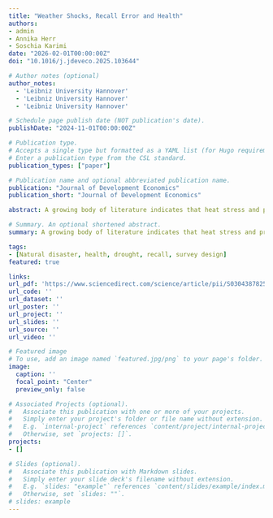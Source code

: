 ```yaml
---
title: "Weather Shocks, Recall Error and Health"
authors:
- admin
- Annika Herr
- Soschia Karimi
date: "2026-02-01T00:00:00Z"
doi: "10.1016/j.jdeveco.2025.103644"

# Author notes (optional)
author_notes:
  - 'Leibniz University Hannover'
  - 'Leibniz University Hannover'
  - 'Leibniz University Hannover'

# Schedule page publish date (NOT publication's date).
publishDate: "2024-11-01T00:00:00Z"

# Publication type.
# Accepts a single type but formatted as a YAML list (for Hugo requirements).
# Enter a publication type from the CSL standard.
publication_types: ["paper"]

# Publication name and optional abbreviated publication name.
publication: "Journal of Development Economics"
publication_short: "Journal of Development Economics"

abstract: A growing body of literature indicates that heat stress and precipitation deficiencies can pose a critical threat to human health, particularly in less developed countries with low coping capacities and high exposure. The aims of this study are twofold. First, we shed light on the recall of drought events in rural Thailand by linking longitudinal survey data with objective meteorological data. Here, an anomaly in the survey design serves as a natural experiment. We find that a shorter time interval between surveys has a large positive effect on households correctly reporting a drought event. Second, we examine the health effects of droughts comparing two drought measures. In our panel over seven waves, we find a strong effect on diseases, which is slightly stronger for the objective measure than when using the reported drought measure.

# Summary. An optional shortened abstract.
summary: A growing body of literature indicates that heat stress and precipitation deficiencies can pose a critical threat to human health, particularly in less developed countries with low coping capacities and high exposure. The aims of this study are twofold. First, we shed light on the recall of drought events in rural Thailand by linking longitudinal survey data with objective meteorological data. Here, an anomaly in the survey design serves as a natural experiment. We find that a shorter time interval between surveys has a large positive effect on households correctly reporting a drought event. Second, we examine the health effects of droughts comparing two drought measures. In our panel over seven waves, we find a strong effect on diseases, which is slightly stronger for the objective measure than when using the reported drought measure.

tags:
- [Natural disaster, health, drought, recall, survey design]
featured: true

links:
url_pdf: 'https://www.sciencedirect.com/science/article/pii/S0304387825001956'
url_code: ''
url_dataset: ''
url_poster: ''
url_project: ''
url_slides: ''
url_source: ''
url_video: ''

# Featured image
# To use, add an image named `featured.jpg/png` to your page's folder. 
image:
  caption: ''
  focal_point: "Center"
  preview_only: false

# Associated Projects (optional).
#   Associate this publication with one or more of your projects.
#   Simply enter your project's folder or file name without extension.
#   E.g. `internal-project` references `content/project/internal-project/index.md`.
#   Otherwise, set `projects: []`.
projects:
- []

# Slides (optional).
#   Associate this publication with Markdown slides.
#   Simply enter your slide deck's filename without extension.
#   E.g. `slides: "example"` references `content/slides/example/index.md`.
#   Otherwise, set `slides: ""`.
# slides: example
---
```



